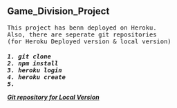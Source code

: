 <h2>Game_Division_Project</h2>


<pre>
This project has benn deployed on Heroku.
Also, there are seperate git repositories 
(for Heroku Deployed version & local version)  
</pre>

<h5>
<pre>
1. git clone
2. npm install
3. heroku login
4. heroku create
5. 
</pre>


<a href="https://github.com/saanghyuk/defi_node/tree/master/12_the_game_division">
Git repository for Local Version
</a>


</h5>
